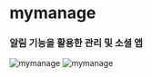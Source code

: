 # mymanage

### 알림 기능을 활용한 관리 및 소셜 앱
![mymanage](https://postfiles.pstatic.net/MjAyMzEyMDdfMTkz/MDAxNzAxOTI4NTU1OTQ2.QlKueZcqjdOZR_8nnj1Gy1hm53b-iyr34dGvi7OgwB4g.H7pgErgHbOtlzgjH9boOPWUCim57If0mx8ls7zEy1i8g.PNG.umm0714/%EC%A0%9C%EB%AA%A9%EC%9D%84-%EC%9E%85%EB%A0%A5%ED%95%B4%EC%A3%BC%EC%84%B8%EC%9A%94_-001.png?type=w966)
![mymanage](https://postfiles.pstatic.net/MjAyMzEyMDdfMjA5/MDAxNzAxOTI4NTU1OTM1.YFz0r962PMhTYRVV4smxtyQXDH4OQxdBKlqC3S4PvdIg.DS8let-aVlBrtpMvyWr_geMGH43fx8cFIcogXiw5RKwg.PNG.umm0714/%EC%A0%9C%EB%AA%A9%EC%9D%84-%EC%9E%85%EB%A0%A5%ED%95%B4%EC%A3%BC%EC%84%B8%EC%9A%94_-001_(1).png?type=w966)
